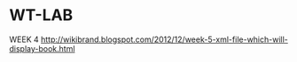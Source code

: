 # WT-LAB

WEEK 4
http://wikibrand.blogspot.com/2012/12/week-5-xml-file-which-will-display-book.html

